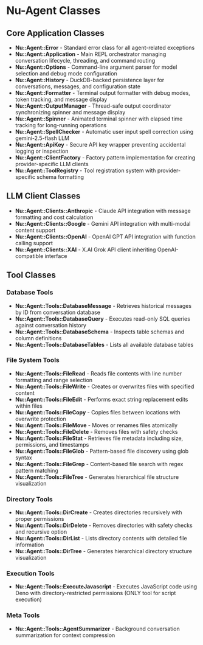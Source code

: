 # Nu-Agent Classes

## Core Application Classes

- **Nu::Agent::Error** - Standard error class for all agent-related exceptions
- **Nu::Agent::Application** - Main REPL orchestrator managing conversation lifecycle, threading, and command routing
- **Nu::Agent::Options** - Command-line argument parser for model selection and debug mode configuration
- **Nu::Agent::History** - DuckDB-backed persistence layer for conversations, messages, and configuration state
- **Nu::Agent::Formatter** - Terminal output formatter with debug modes, token tracking, and message display
- **Nu::Agent::OutputManager** - Thread-safe output coordinator synchronizing spinner and message display
- **Nu::Agent::Spinner** - Animated terminal spinner with elapsed time tracking for long-running operations
- **Nu::Agent::SpellChecker** - Automatic user input spell correction using gemini-2.5-flash LLM
- **Nu::Agent::ApiKey** - Secure API key wrapper preventing accidental logging or inspection
- **Nu::Agent::ClientFactory** - Factory pattern implementation for creating provider-specific LLM clients
- **Nu::Agent::ToolRegistry** - Tool registration system with provider-specific schema formatting

## LLM Client Classes

- **Nu::Agent::Clients::Anthropic** - Claude API integration with message formatting and cost calculation
- **Nu::Agent::Clients::Google** - Gemini API integration with multi-modal content support
- **Nu::Agent::Clients::OpenAI** - OpenAI GPT API integration with function calling support
- **Nu::Agent::Clients::XAI** - X.AI Grok API client inheriting OpenAI-compatible interface

## Tool Classes

### Database Tools
- **Nu::Agent::Tools::DatabaseMessage** - Retrieves historical messages by ID from conversation database
- **Nu::Agent::Tools::DatabaseQuery** - Executes read-only SQL queries against conversation history
- **Nu::Agent::Tools::DatabaseSchema** - Inspects table schemas and column definitions
- **Nu::Agent::Tools::DatabaseTables** - Lists all available database tables

### File System Tools
- **Nu::Agent::Tools::FileRead** - Reads file contents with line number formatting and range selection
- **Nu::Agent::Tools::FileWrite** - Creates or overwrites files with specified content
- **Nu::Agent::Tools::FileEdit** - Performs exact string replacement edits within files
- **Nu::Agent::Tools::FileCopy** - Copies files between locations with overwrite protection
- **Nu::Agent::Tools::FileMove** - Moves or renames files atomically
- **Nu::Agent::Tools::FileDelete** - Removes files with safety checks
- **Nu::Agent::Tools::FileStat** - Retrieves file metadata including size, permissions, and timestamps
- **Nu::Agent::Tools::FileGlob** - Pattern-based file discovery using glob syntax
- **Nu::Agent::Tools::FileGrep** - Content-based file search with regex pattern matching
- **Nu::Agent::Tools::FileTree** - Generates hierarchical file structure visualization

### Directory Tools
- **Nu::Agent::Tools::DirCreate** - Creates directories recursively with proper permissions
- **Nu::Agent::Tools::DirDelete** - Removes directories with safety checks and recursive option
- **Nu::Agent::Tools::DirList** - Lists directory contents with detailed file information
- **Nu::Agent::Tools::DirTree** - Generates hierarchical directory structure visualization

### Execution Tools
- **Nu::Agent::Tools::ExecuteJavascript** - Executes JavaScript code using Deno with directory-restricted permissions (ONLY tool for script execution)

### Meta Tools
- **Nu::Agent::Tools::AgentSummarizer** - Background conversation summarization for context compression
